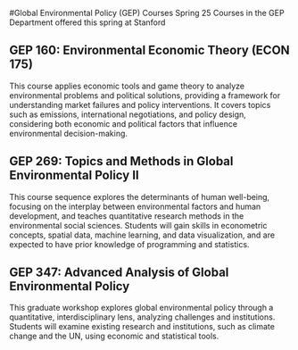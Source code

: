 #Global Environmental Policy (GEP) Courses Spring 25
Courses in the GEP Department offered this spring at Stanford
## GEP 160: Environmental Economic Theory (ECON 175)
This course applies economic tools and game theory to analyze environmental problems and political solutions, providing a framework for understanding market failures and policy interventions. It covers topics such as emissions, international negotiations, and policy design, considering both economic and political factors that influence environmental decision-making.
## GEP 269: Topics and Methods in Global Environmental Policy II
This course sequence explores the determinants of human well-being, focusing on the interplay between environmental factors and human development, and teaches quantitative research methods in the environmental social sciences. Students will gain skills in econometric concepts, spatial data, machine learning, and data visualization, and are expected to have prior knowledge of programming and statistics.
## GEP 347: Advanced Analysis of Global Environmental Policy
This graduate workshop explores global environmental policy through a quantitative, interdisciplinary lens, analyzing challenges and institutions. Students will examine existing research and institutions, such as climate change and the UN, using economic and statistical tools.